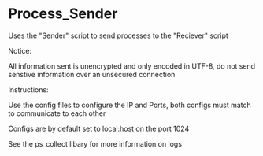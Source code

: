 # Process_Sender
Uses the "Sender" script to send processes to the "Reciever" script

Notice:

All information sent is unencrypted and only encoded in UTF-8, do not send senstive information over an unsecured connection

Instructions:

Use the config files to configure the IP and Ports, both configs must match to communicate to each other

Configs are by default set to local:host on the port 1024

See the ps_collect libary for more information on logs
